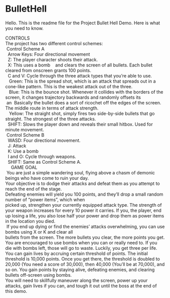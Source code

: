 # BulletHell
Hello. This is the readme file for the Project Bullet Hell Demo. Here is what you need to know.<br />


CONTROLS<br />
The project has two different control schemes:<br />
	&nbsp;Control Scheme A<br />
		&nbsp;&nbsp;Arrow Keys: Four directional movement<br />
		&nbsp;&nbsp;Z: The player character shoots their attack.<br />
		&nbsp;&nbsp;X: This uses a bomb&nbsp;&nbsp;&nbsp; and clears the screen of all bullets. Each bullet cleared from onscreen  grants 100 points.<br />
		&nbsp;&nbsp;C and V: Cycle through the three attack types that you’re able to use.<br />
			&nbsp;&nbsp;&nbsp;Green: This is the spread shot, which is an attack that spreads out in a cone-like pattern. This is the weakest attack out of the three.<br />
			&nbsp;&nbsp;&nbsp;Blue: This is the bounce shot. Whenever it collides with the borders of the screen, it changes trajectory backwards and randomly offsets its &nbsp;an&nbsp;&nbsp;Basically the bullet does a sort of ricochet off the edges of the screen. The middle route in terms of attack strength.<br />
			&nbsp;&nbsp;&nbsp;Yellow: The straight shot, simply fires two side-by-side bullets that go straight. The strongest of the three attacks.<br />
		&nbsp;&nbsp;SHIFT: Slows the player down and reveals their small hitbox. Used for minute movement.<br />
	&nbsp;Control Scheme B<br />
		&nbsp;&nbsp;WASD: Four directional movement.<br />
		&nbsp;&nbsp;J: Attack<br />
		&nbsp;&nbsp;K: Use a bomb<br />
		&nbsp;&nbsp;I and O: Cycle through weapons.<br />
		&nbsp;&nbsp;SHIFT: Same as Control Scheme A.<br />
 
GAME GOAL<br />
	&nbsp;You are just a simple wandering soul, flying above a chasm of demonic beings who have come to ruin your day. <br />Your objective is to dodge their attacks and defeat them as you attempt to reach the end of the stage.<br />
Defeating enemies will yield you 100 points, and they’ll drop a small random number of “power items”, which when <br />picked up, strengthen your currently equipped attack type. The strength of your weapon increases for every 10 power it carries. If you, the player, end up losing a life, you also lose half your power and drop them as power items in the location you died.<br />
	&nbsp;If you end up dying or find the enemies’ attacks overwhelming, you can use bombs using X or K and clear all <br />bullets from the screen. The more bullets you clear, the more points you get. You are encouraged to use bombs when you can or really need to. If you die with bombs left, those will go to waste. Luckily, you get three per life.<br />
You can gain lives by accruing certain threshold of points. The initial threshold is 10,000 points. Once you get there, the threshold is doubled to 20,000 (You need a score of 30,000), then 40,000 (You’ll be at 70,000), and so on. You gain points by staying alive, defeating enemies, and clearing bullets off-screen using bombs.<br />
You will need to skillfully maneuver along the screen, power up your attacks, gain lives if you can, and tough it out until the boss at the end of this demo.<br />
